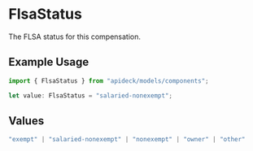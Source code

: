 # FlsaStatus

The FLSA status for this compensation.

## Example Usage

```typescript
import { FlsaStatus } from "apideck/models/components";

let value: FlsaStatus = "salaried-nonexempt";
```

## Values

```typescript
"exempt" | "salaried-nonexempt" | "nonexempt" | "owner" | "other"
```